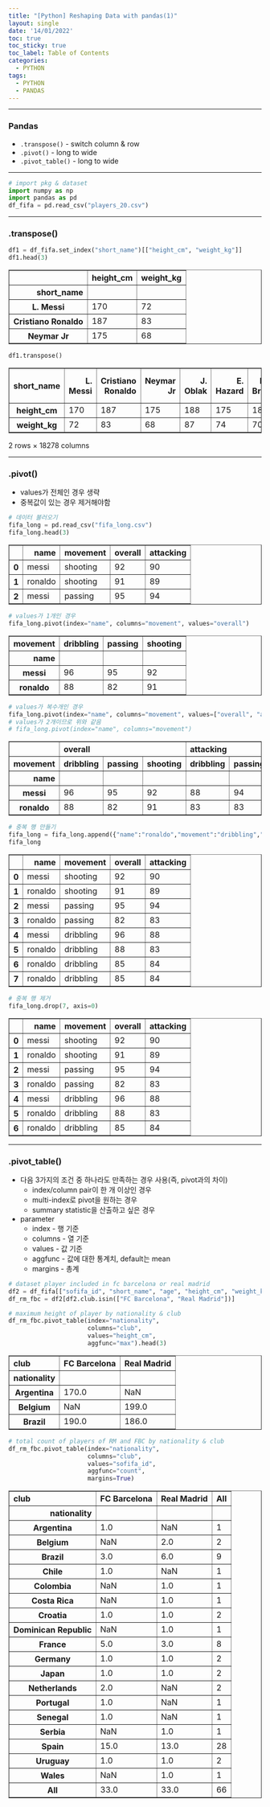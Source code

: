 ```yaml
---
title: "[Python] Reshaping Data with pandas(1)"
layout: single
date: '14/01/2022'
toc: true
toc_sticky: true
toc_label: Table of Contents
categories:
  - PYTHON
tags:
  - PYTHON
  - PANDAS
---
```

---
### Pandas 
* `.transpose()` - switch column & row
* `.pivot()` - long to wide
* `.pivot_table()` - long to wide

---

```python
# import pkg & dataset
import numpy as np
import pandas as pd
df_fifa = pd.read_csv("players_20.csv")
```
---

### .transpose()

```python
df1 = df_fifa.set_index("short_name")[["height_cm", "weight_kg"]]
df1.head(3)
```




<div>
<style scoped>
    .dataframe tbody tr th:only-of-type {
        vertical-align: middle;
    }

    .dataframe tbody tr th {
        vertical-align: top;
    }

    .dataframe thead th {
        text-align: right;
    }
</style>
<table border="1" class="dataframe">
  <thead>
    <tr style="text-align: right;">
      <th></th>
      <th>height_cm</th>
      <th>weight_kg</th>
    </tr>
    <tr>
      <th>short_name</th>
      <th></th>
      <th></th>
    </tr>
  </thead>
  <tbody>
    <tr>
      <th>L. Messi</th>
      <td>170</td>
      <td>72</td>
    </tr>
    <tr>
      <th>Cristiano Ronaldo</th>
      <td>187</td>
      <td>83</td>
    </tr>
    <tr>
      <th>Neymar Jr</th>
      <td>175</td>
      <td>68</td>
    </tr>
  </tbody>
</table>
</div>




```python
df1.transpose()
```




<div>
<style scoped>
    .dataframe tbody tr th:only-of-type {
        vertical-align: middle;
    }

    .dataframe tbody tr th {
        vertical-align: top;
    }

    .dataframe thead th {
        text-align: right;
    }
</style>
<table border="1" class="dataframe">
  <thead>
    <tr style="text-align: right;">
      <th>short_name</th>
      <th>L. Messi</th>
      <th>Cristiano Ronaldo</th>
      <th>Neymar Jr</th>
      <th>J. Oblak</th>
      <th>E. Hazard</th>
      <th>K. De Bruyne</th>
      <th>M. ter Stegen</th>
      <th>V. van Dijk</th>
      <th>L. Modrić</th>
      <th>M. Salah</th>
      <th>...</th>
      <th>M. Gallagher</th>
      <th>Huang Jiahui</th>
      <th>M. Sagaf</th>
      <th>E. Tweed</th>
      <th>P. Martin</th>
      <th>Shao Shuai</th>
      <th>Xiao Mingjie</th>
      <th>Zhang Wei</th>
      <th>Wang Haijian</th>
      <th>Pan Ximing</th>
    </tr>
  </thead>
  <tbody>
    <tr>
      <th>height_cm</th>
      <td>170</td>
      <td>187</td>
      <td>175</td>
      <td>188</td>
      <td>175</td>
      <td>181</td>
      <td>187</td>
      <td>193</td>
      <td>172</td>
      <td>175</td>
      <td>...</td>
      <td>178</td>
      <td>183</td>
      <td>177</td>
      <td>180</td>
      <td>188</td>
      <td>186</td>
      <td>177</td>
      <td>186</td>
      <td>185</td>
      <td>182</td>
    </tr>
    <tr>
      <th>weight_kg</th>
      <td>72</td>
      <td>83</td>
      <td>68</td>
      <td>87</td>
      <td>74</td>
      <td>70</td>
      <td>85</td>
      <td>92</td>
      <td>66</td>
      <td>71</td>
      <td>...</td>
      <td>70</td>
      <td>74</td>
      <td>70</td>
      <td>72</td>
      <td>84</td>
      <td>79</td>
      <td>66</td>
      <td>75</td>
      <td>74</td>
      <td>78</td>
    </tr>
  </tbody>
</table>
<p>2 rows × 18278 columns</p>
</div>



---

### .pivot()
* values가 전체인 경우 생략
* 중복값이 있는 경우 제거해야함


```python
# 데이터 불러오기
fifa_long = pd.read_csv("fifa_long.csv")
fifa_long.head(3)
```




<div>
<style scoped>
    .dataframe tbody tr th:only-of-type {
        vertical-align: middle;
    }

    .dataframe tbody tr th {
        vertical-align: top;
    }

    .dataframe thead th {
        text-align: right;
    }
</style>
<table border="1" class="dataframe">
  <thead>
    <tr style="text-align: right;">
      <th></th>
      <th>name</th>
      <th>movement</th>
      <th>overall</th>
      <th>attacking</th>
    </tr>
  </thead>
  <tbody>
    <tr>
      <th>0</th>
      <td>messi</td>
      <td>shooting</td>
      <td>92</td>
      <td>90</td>
    </tr>
    <tr>
      <th>1</th>
      <td>ronaldo</td>
      <td>shooting</td>
      <td>91</td>
      <td>89</td>
    </tr>
    <tr>
      <th>2</th>
      <td>messi</td>
      <td>passing</td>
      <td>95</td>
      <td>94</td>
    </tr>
  </tbody>
</table>
</div>




```python
# values가 1개인 경우
fifa_long.pivot(index="name", columns="movement", values="overall")
```




<div>
<style scoped>
    .dataframe tbody tr th:only-of-type {
        vertical-align: middle;
    }

    .dataframe tbody tr th {
        vertical-align: top;
    }

    .dataframe thead th {
        text-align: right;
    }
</style>
<table border="1" class="dataframe">
  <thead>
    <tr style="text-align: right;">
      <th>movement</th>
      <th>dribbling</th>
      <th>passing</th>
      <th>shooting</th>
    </tr>
    <tr>
      <th>name</th>
      <th></th>
      <th></th>
      <th></th>
    </tr>
  </thead>
  <tbody>
    <tr>
      <th>messi</th>
      <td>96</td>
      <td>95</td>
      <td>92</td>
    </tr>
    <tr>
      <th>ronaldo</th>
      <td>88</td>
      <td>82</td>
      <td>91</td>
    </tr>
  </tbody>
</table>
</div>




```python
# values가 복수개인 경우
fifa_long.pivot(index="name", columns="movement", values=["overall", "attacking"])
# values가 2개이므로 위와 같음
# fifa_long.pivot(index="name", columns="movement")
```




<div>
<style scoped>
    .dataframe tbody tr th:only-of-type {
        vertical-align: middle;
    }

    .dataframe tbody tr th {
        vertical-align: top;
    }

    .dataframe thead tr th {
        text-align: left;
    }

    .dataframe thead tr:last-of-type th {
        text-align: right;
    }
</style>
<table border="1" class="dataframe">
  <thead>
    <tr>
      <th></th>
      <th colspan="3" halign="left">overall</th>
      <th colspan="3" halign="left">attacking</th>
    </tr>
    <tr>
      <th>movement</th>
      <th>dribbling</th>
      <th>passing</th>
      <th>shooting</th>
      <th>dribbling</th>
      <th>passing</th>
      <th>shooting</th>
    </tr>
    <tr>
      <th>name</th>
      <th></th>
      <th></th>
      <th></th>
      <th></th>
      <th></th>
      <th></th>
    </tr>
  </thead>
  <tbody>
    <tr>
      <th>messi</th>
      <td>96</td>
      <td>95</td>
      <td>92</td>
      <td>88</td>
      <td>94</td>
      <td>90</td>
    </tr>
    <tr>
      <th>ronaldo</th>
      <td>88</td>
      <td>82</td>
      <td>91</td>
      <td>83</td>
      <td>83</td>
      <td>89</td>
    </tr>
  </tbody>
</table>
</div>




```python
# 중복 행 만들기
fifa_long = fifa_long.append({"name":"ronaldo","movement":"dribbling","overall":85,"attacking":84}, ignore_index=True)
fifa_long
```




<div>
<style scoped>
    .dataframe tbody tr th:only-of-type {
        vertical-align: middle;
    }

    .dataframe tbody tr th {
        vertical-align: top;
    }

    .dataframe thead th {
        text-align: right;
    }
</style>
<table border="1" class="dataframe">
  <thead>
    <tr style="text-align: right;">
      <th></th>
      <th>name</th>
      <th>movement</th>
      <th>overall</th>
      <th>attacking</th>
    </tr>
  </thead>
  <tbody>
    <tr>
      <th>0</th>
      <td>messi</td>
      <td>shooting</td>
      <td>92</td>
      <td>90</td>
    </tr>
    <tr>
      <th>1</th>
      <td>ronaldo</td>
      <td>shooting</td>
      <td>91</td>
      <td>89</td>
    </tr>
    <tr>
      <th>2</th>
      <td>messi</td>
      <td>passing</td>
      <td>95</td>
      <td>94</td>
    </tr>
    <tr>
      <th>3</th>
      <td>ronaldo</td>
      <td>passing</td>
      <td>82</td>
      <td>83</td>
    </tr>
    <tr>
      <th>4</th>
      <td>messi</td>
      <td>dribbling</td>
      <td>96</td>
      <td>88</td>
    </tr>
    <tr>
      <th>5</th>
      <td>ronaldo</td>
      <td>dribbling</td>
      <td>88</td>
      <td>83</td>
    </tr>
    <tr>
      <th>6</th>
      <td>ronaldo</td>
      <td>dribbling</td>
      <td>85</td>
      <td>84</td>
    </tr>
    <tr>
      <th>7</th>
      <td>ronaldo</td>
      <td>dribbling</td>
      <td>85</td>
      <td>84</td>
    </tr>
  </tbody>
</table>
</div>




```python
# 중복 행 제거
fifa_long.drop(7, axis=0)
```




<div>
<style scoped>
    .dataframe tbody tr th:only-of-type {
        vertical-align: middle;
    }

    .dataframe tbody tr th {
        vertical-align: top;
    }

    .dataframe thead th {
        text-align: right;
    }
</style>
<table border="1" class="dataframe">
  <thead>
    <tr style="text-align: right;">
      <th></th>
      <th>name</th>
      <th>movement</th>
      <th>overall</th>
      <th>attacking</th>
    </tr>
  </thead>
  <tbody>
    <tr>
      <th>0</th>
      <td>messi</td>
      <td>shooting</td>
      <td>92</td>
      <td>90</td>
    </tr>
    <tr>
      <th>1</th>
      <td>ronaldo</td>
      <td>shooting</td>
      <td>91</td>
      <td>89</td>
    </tr>
    <tr>
      <th>2</th>
      <td>messi</td>
      <td>passing</td>
      <td>95</td>
      <td>94</td>
    </tr>
    <tr>
      <th>3</th>
      <td>ronaldo</td>
      <td>passing</td>
      <td>82</td>
      <td>83</td>
    </tr>
    <tr>
      <th>4</th>
      <td>messi</td>
      <td>dribbling</td>
      <td>96</td>
      <td>88</td>
    </tr>
    <tr>
      <th>5</th>
      <td>ronaldo</td>
      <td>dribbling</td>
      <td>88</td>
      <td>83</td>
    </tr>
    <tr>
      <th>6</th>
      <td>ronaldo</td>
      <td>dribbling</td>
      <td>85</td>
      <td>84</td>
    </tr>
  </tbody>
</table>
</div>



---

### .pivot_table()
* 다음 3가지의 조건 중 하나라도 만족하는 경우 사용(즉, pivot과의 차이)
    * index/column pair이 한 개 이상인 경우
    * multi-index로 pivot을 원하는 경우
    * summary statistic을 산출하고 싶은 경우
* parameter
    * index - 행 기준
    * columns - 열 기준
    * values - 값 기준
    * aggfunc - 값에 대한 통계치, default는 mean
    * margins - 총계


```python
# dataset player included in fc barcelona or real madrid
df2 = df_fifa[["sofifa_id", "short_name", "age", "height_cm", "weight_kg", "nationality", "club"]]
df_rm_fbc = df2[df2.club.isin(["FC Barcelona", "Real Madrid"])]
```


```python
# maximum height of player by nationality & club
df_rm_fbc.pivot_table(index="nationality", 
                      columns="club",
                      values="height_cm",
                      aggfunc="max").head(3)
```




<div>
<style scoped>
    .dataframe tbody tr th:only-of-type {
        vertical-align: middle;
    }

    .dataframe tbody tr th {
        vertical-align: top;
    }

    .dataframe thead th {
        text-align: right;
    }
</style>
<table border="1" class="dataframe">
  <thead>
    <tr style="text-align: right;">
      <th>club</th>
      <th>FC Barcelona</th>
      <th>Real Madrid</th>
    </tr>
    <tr>
      <th>nationality</th>
      <th></th>
      <th></th>
    </tr>
  </thead>
  <tbody>
    <tr>
      <th>Argentina</th>
      <td>170.0</td>
      <td>NaN</td>
    </tr>
    <tr>
      <th>Belgium</th>
      <td>NaN</td>
      <td>199.0</td>
    </tr>
    <tr>
      <th>Brazil</th>
      <td>190.0</td>
      <td>186.0</td>
    </tr>
  </tbody>
</table>
</div>




```python
# total count of players of RM and FBC by nationality & club
df_rm_fbc.pivot_table(index="nationality",
                      columns="club",
                      values="sofifa_id",
                      aggfunc="count",
                      margins=True)
```




<div>
<style scoped>
    .dataframe tbody tr th:only-of-type {
        vertical-align: middle;
    }

    .dataframe tbody tr th {
        vertical-align: top;
    }

    .dataframe thead th {
        text-align: right;
    }
</style>
<table border="1" class="dataframe">
  <thead>
    <tr style="text-align: right;">
      <th>club</th>
      <th>FC Barcelona</th>
      <th>Real Madrid</th>
      <th>All</th>
    </tr>
    <tr>
      <th>nationality</th>
      <th></th>
      <th></th>
      <th></th>
    </tr>
  </thead>
  <tbody>
    <tr>
      <th>Argentina</th>
      <td>1.0</td>
      <td>NaN</td>
      <td>1</td>
    </tr>
    <tr>
      <th>Belgium</th>
      <td>NaN</td>
      <td>2.0</td>
      <td>2</td>
    </tr>
    <tr>
      <th>Brazil</th>
      <td>3.0</td>
      <td>6.0</td>
      <td>9</td>
    </tr>
    <tr>
      <th>Chile</th>
      <td>1.0</td>
      <td>NaN</td>
      <td>1</td>
    </tr>
    <tr>
      <th>Colombia</th>
      <td>NaN</td>
      <td>1.0</td>
      <td>1</td>
    </tr>
    <tr>
      <th>Costa Rica</th>
      <td>NaN</td>
      <td>1.0</td>
      <td>1</td>
    </tr>
    <tr>
      <th>Croatia</th>
      <td>1.0</td>
      <td>1.0</td>
      <td>2</td>
    </tr>
    <tr>
      <th>Dominican Republic</th>
      <td>NaN</td>
      <td>1.0</td>
      <td>1</td>
    </tr>
    <tr>
      <th>France</th>
      <td>5.0</td>
      <td>3.0</td>
      <td>8</td>
    </tr>
    <tr>
      <th>Germany</th>
      <td>1.0</td>
      <td>1.0</td>
      <td>2</td>
    </tr>
    <tr>
      <th>Japan</th>
      <td>1.0</td>
      <td>1.0</td>
      <td>2</td>
    </tr>
    <tr>
      <th>Netherlands</th>
      <td>2.0</td>
      <td>NaN</td>
      <td>2</td>
    </tr>
    <tr>
      <th>Portugal</th>
      <td>1.0</td>
      <td>NaN</td>
      <td>1</td>
    </tr>
    <tr>
      <th>Senegal</th>
      <td>1.0</td>
      <td>NaN</td>
      <td>1</td>
    </tr>
    <tr>
      <th>Serbia</th>
      <td>NaN</td>
      <td>1.0</td>
      <td>1</td>
    </tr>
    <tr>
      <th>Spain</th>
      <td>15.0</td>
      <td>13.0</td>
      <td>28</td>
    </tr>
    <tr>
      <th>Uruguay</th>
      <td>1.0</td>
      <td>1.0</td>
      <td>2</td>
    </tr>
    <tr>
      <th>Wales</th>
      <td>NaN</td>
      <td>1.0</td>
      <td>1</td>
    </tr>
    <tr>
      <th>All</th>
      <td>33.0</td>
      <td>33.0</td>
      <td>66</td>
    </tr>
  </tbody>
</table>
</div>


